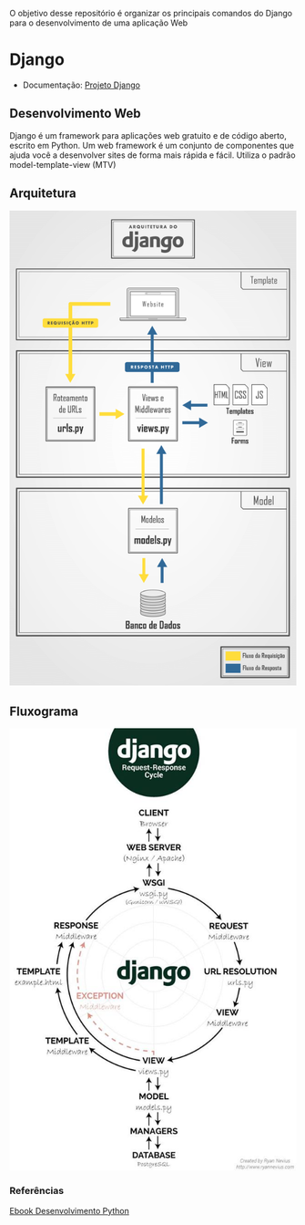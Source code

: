 O objetivo desse repositório é organizar os principais comandos do Django para o desenvolvimento de uma aplicação Web
# Django
- Documentação: [Projeto Django](https://www.djangoproject.com/)</br>
## Desenvolvimento Web
Django é um framework para aplicações web gratuito e de código aberto, escrito em Python. Um web framework é um conjunto de componentes que ajuda você a desenvolver sites de forma mais rápida e fácil. Utiliza o padrão model-template-view (MTV)
## Arquitetura 
![arquitetura](imagens/django-architecture.png)

## Fluxograma
![diagrama diango](imagens/diagramDjango.png)

### Referências

[Ebook Desenvolvimento Python](https://pythonacademy.com.br/assets/ebooks/desenvolvimento-web-com-python-e-django/desenvolvimento-web-com-python-e-django.pdf)
